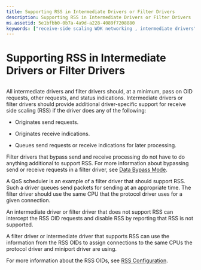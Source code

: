 ```yaml
---
title: Supporting RSS in Intermediate Drivers or Filter Drivers
description: Supporting RSS in Intermediate Drivers or Filter Drivers
ms.assetid: 5e1bfbb0-0b7a-4a9d-a228-4089f7208880
keywords: ["receive-side scaling WDK networking , intermediate drivers", "RSS WDK networking , intermediate drivers", "receive-side scaling WDK networking , filter drivers", "RSS WDK networking , filter drivers", "filter drivers WDK RSS", "intermediate drivers WDK RSS"]
---
```


# Supporting RSS in Intermediate Drivers or Filter Drivers


## <a href="" id="ddk-supporting-rss-in-intermediate-drivers-or-filter-drivers-ng"></a>


All intermediate drivers and filter drivers should, at a minimum, pass on OID requests, other requests, and status indications. Intermediate drivers or filter drivers should provide additional driver-specific support for receive side scaling (RSS) if the driver does any of the following:

-   Originates send requests.

-   Originates receive indications.

-   Queues send requests or receive indications for later processing.

Filter drivers that bypass send and receive processing do not have to do anything additional to support RSS. For more information about bypassing send or receive requests in a filter driver, see [Data Bypass Mode](data-bypass-mode.md).

A QoS scheduler is an example of a filter driver that should support RSS. Such a driver queues send packets for sending at an appropriate time. The filter driver should use the same CPU that the protocol driver uses for a given connection.

An intermediate driver or filter driver that does not support RSS can intercept the RSS OID requests and disable RSS by reporting that RSS is not supported.

A filter driver or intermediate driver that supports RSS can use the information from the RSS OIDs to assign connections to the same CPUs the protocol driver and miniport driver are using.

For more information about the RSS OIDs, see [RSS Configuration](rss-configuration.md).

 

 





